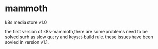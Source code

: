 # mammoth
k8s media store v1.0

the first version of k8s-mammoth,there are some problems need to be solved such as slow query and keyset-build rule. 
these issues have been sovled in version v1.1.
